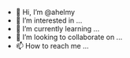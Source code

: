 - 👋 Hi, I’m @ahelmy
- 👀 I’m interested in ...
- 🌱 I’m currently learning ...
- 💞️ I’m looking to collaborate on ...
- 📫 How to reach me ...

<!---
ahelmy/ahelmy is a ✨ special ✨ repository because its `README.md` (this file) appears on your GitHub profile.
You can click the Preview link to take a look at your changes.
--->
